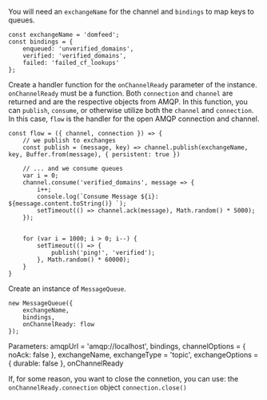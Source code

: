 You will need an `exchangeName` for the channel and `bindings` to map keys to queues.
```
const exchangeName = 'domfeed';
const bindings = {
    enqueued: 'unverified_domains',
    verified: 'verified_domains',
    failed: 'failed_cf_lookups'
};
```


Create a handler function for the `onChannelReady` parameter of the instance.
`onChannelReady` must be a function. Both `connection` and `channel` are returned and are the respective objects from AMQP.
In this function, you can `publish`, `consume`, or otherwise utilize both the `channel` and `connection`.
In this case, `flow` is the handler for the open AMQP connection and channel.

```
const flow = ({ channel, connection }) => {
    // we publish to exchanges
    const publish = (message, key) => channel.publish(exchangeName, key, Buffer.from(message), { persistent: true })

    // ... and we consume queues
    var i = 0;
    channel.consume('verified_domains', message => {
        i++;
        console.log(`Consume Message ${i}: ${message.content.toString()} `);
        setTimeout(() => channel.ack(message), Math.random() * 5000);
    });


    for (var i = 1000; i > 0; i--) {
        setTimeout(() => {
            publish('ping!', 'verified');
        }, Math.random() * 60000);
    }
}

```

Create an instance of `MessageQueue`.
```
new MessageQueue({
    exchangeName,
    bindings,
    onChannelReady: flow
});
```

Parameters:
    amqpUrl = 'amqp://localhost',
    bindings,
    channelOptions = {
        noAck: false
    },
    exchangeName,
    exchangeType = 'topic',
    exchangeOptions = {
        durable: false
    },
    onChannelReady



If, for some reason, you want to close the connetion, you can use:
the `onChannelReady.connection` object `connection.close()`  